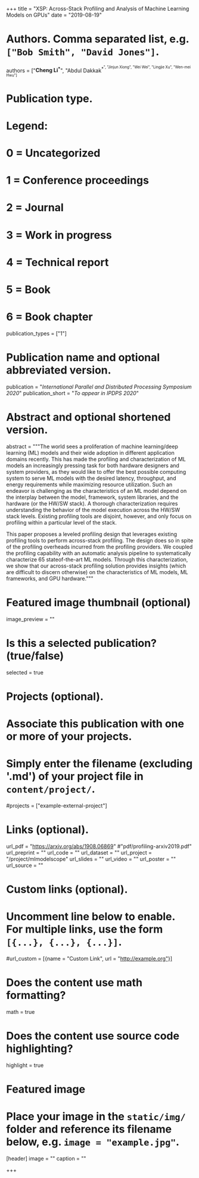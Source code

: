 +++
title = "XSP: Across-Stack Profiling and Analysis of Machine Learning Models on GPUs"
date = "2019-08-19"

# Authors. Comma separated list, e.g. `["Bob Smith", "David Jones"]`.
authors = ["**Cheng Li<sup>*<sup>**", "Abdul Dakkak<sup>*<sup>", "Jinjun Xiong", "Wei Wei", "Lingjie Xu", "Wen-mei Hwu"]

# Publication type.
# Legend:
# 0 = Uncategorized
# 1 = Conference proceedings
# 2 = Journal
# 3 = Work in progress
# 4 = Technical report
# 5 = Book
# 6 = Book chapter
publication_types = ["1"]

# Publication name and optional abbreviated version.
publication = "*International Parallel and Distributed Processing Symposium 2020*"
publication_short = "*To appear in IPDPS 2020*"

# Abstract and optional shortened version.
abstract = """The world sees a proliferation of machine learning/deep learning (ML) models and their wide adoption in different application domains recently. This has made the profiling and characterization of ML models an increasingly pressing task for both hardware designers and system providers, as they would like to offer the best possible computing system to serve ML models with the desired latency, throughput, and energy requirements while maximizing resource utilization. Such an endeavor is challenging as the characteristics of an ML model depend on the interplay between the model, framework, system libraries, and the hardware (or the HW/SW stack). A thorough characterization requires understanding the behavior of the model execution across the HW/SW stack levels. Existing profiling tools are disjoint, however, and only focus on profiling within a particular level of the stack.

This paper proposes a leveled profiling design that leverages existing profiling tools to perform across-stack profiling. The design does so in spite of the profiling overheads incurred from the profiling providers. We coupled the profiling capability with an automatic analysis pipeline to systematically characterize 65 stateof-the-art ML models. Through this characterization, we show that our across-stack profiling solution provides insights (which are difficult to discern otherwise) on the characteristics of ML models, ML frameworks, and GPU hardware."""

# Featured image thumbnail (optional)
image_preview = ""

# Is this a selected publication? (true/false)
selected = true

# Projects (optional).
#   Associate this publication with one or more of your projects.
#   Simply enter the filename (excluding '.md') of your project file in `content/project/`.
#projects = ["example-external-project"]

# Links (optional).
url_pdf = "https://arxiv.org/abs/1908.06869" #"pdf/profiling-arxiv2019.pdf"
url_preprint = ""
url_code = ""
url_dataset = ""
url_project = "/project/mlmodelscope"
url_slides = ""
url_video = ""
url_poster = ""
url_source = ""

# Custom links (optional).
#   Uncomment line below to enable. For multiple links, use the form `[{...}, {...}, {...}]`.
#url_custom = [{name = "Custom Link", url = "http://example.org"}]

# Does the content use math formatting?
math = true

# Does the content use source code highlighting?
highlight = true

# Featured image
# Place your image in the `static/img/` folder and reference its filename below, e.g. `image = "example.jpg"`.
[header]
image = ""
caption = ""

+++
